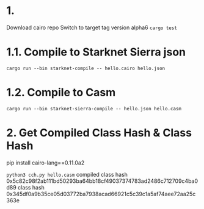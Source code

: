 # 1.

Download cairo repo
Switch to target tag version alpha6
`cargo test`

# 1.1. Compile to Starknet Sierra json

`cargo run --bin starknet-compile -- hello.cairo hello.json`

# 1.2. Compile to Casm

`cargo run --bin starknet-sierra-compile -- hello.json hello.casm`

# 2. Get Compiled Class Hash & Class Hash

pip install cairo-lang==0.11.0a2

`python3 cch.py hello.casm`
compiled class hash
0x5c82c98f2ab111bd50293ba64bb18cf49037374783ad2486c712709c4ba0d89
class hash
0x345df0a9b35ce05d03772ba7938acad66921c5c39c1a5af74aee72aa25c363e
